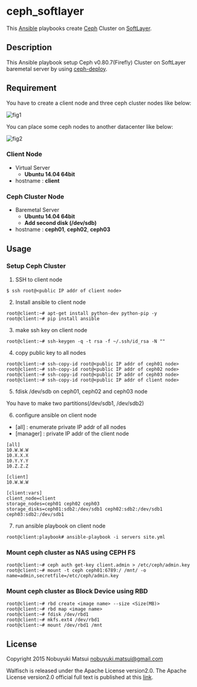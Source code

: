 ceph_softlayer
======

This [Ansible](http://www.ansible.com) playbooks create [Ceph](http://ceph.com/) Cluster on [SoftLayer](http://www.softlayer.com/).

## Description

This Ansible playbook setup Ceph v0.80.7(Firefly) Cluster on SoftLayer baremetal server by using [ceph-deploy](https://github.com/ceph/ceph-deploy).

## Requirement

You have to create a client node and three ceph cluster nodes like below:

![fig1](https://raw.githubusercontent.com/wiki/nmatsui/ceph_softlayer/images/fig1.png)

You can place some ceph nodes to another datacenter like below:

![fig2](https://raw.githubusercontent.com/wiki/nmatsui/ceph_softlayer/images/fig2.png)

### Client Node

* Virtual Server
  * **Ubuntu 14.04 64bit**
* hostname : **client**

### Ceph Cluster Node

* Baremetal Server
  * **Ubuntu 14.04 64bit**
  * **Add second disk (/dev/sdb)**
* hostname : **ceph01**, **ceph02**, **ceph03**

## Usage

### Setup Ceph Cluster

1) SSH to client node

`$ ssh root@<public IP addr of client node>`

2) Install ansible to client node

`root@client:~# apt-get install python-dev python-pip -y`  
`root@client:~# pip install ansible`

3) make ssh key on client node

`root@client:~# ssh-keygen -q -t rsa -f ~/.ssh/id_rsa -N ""`

 4) copy public key to all nodes

`root@client:~# ssh-copy-id root@<public IP addr of ceph01 node>`  
`root@client:~# ssh-copy-id root@<public IP addr of ceph02 node>`  
`root@client:~# ssh-copy-id root@<public IP addr of ceph03 node>`  
`root@client:~# ssh-copy-id root@<public IP addr of client node>`

5) fdisk /dev/sdb on ceph01, ceph02 and ceph03 node

You have to make two partitions(/dev/sdb1, /dev/sdb2)

6) configure ansible on client node

* [all] : enumerate private IP addr of all nodes
* [manager] : private IP addr of the client node

```text:servers
[all]
10.W.W.W
10.X.X.X
10.Y.Y.Y
10.Z.Z.Z

[client]
10.W.W.W

[client:vars]
client_node=client
storage_nodes=ceph01 ceph02 ceph03
storage_disks=ceph01:sdb2:/dev/sdb1 ceph02:sdb2:/dev/sdb1 ceph03:sdb2:/dev/sdb1
```

7) run ansible playbook on client node

`root@client:playbook# ansible-playbook -i servers site.yml`

### Mount ceph cluster as NAS using CEPH FS

`root@client:~# ceph auth get-key client.admin > /etc/ceph/admin.key`  
`root@client:~# mount -t ceph ceph01:6789:/ /mnt/ -o name=admin,secretfile=/etc/ceph/admin.key`

### Mount ceph cluster as Block Device using RBD

`root@client:~# rbd create <image name> --size <Size(MB)>`  
`root@client:~# rbd map <image name>`  
`root@client:~# fdisk /dev/rbd1`  
`root@client:~# mkfs.ext4 /dev/rbd1`  
`root@client:~# mount /dev/rbd1 /mnt`

## License

Copyright 2015 Nobuyuki Matsui <nobuyuki.matsui@gmail.com>

Walfisch is released under the Apache License version2.0. The Apache License version2.0 official full text is published at this [link](http://www.apache.org/licenses/LICENSE-2.0.html).
